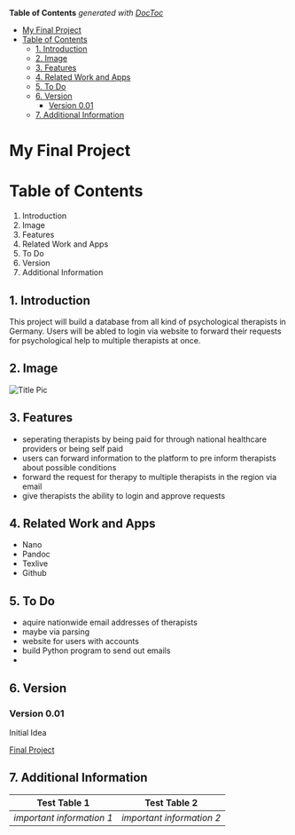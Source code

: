 <!-- START doctoc generated TOC please keep comment here to allow auto update -->
<!-- DON'T EDIT THIS SECTION, INSTEAD RE-RUN doctoc TO UPDATE -->
**Table of Contents**  *generated with [DocToc](https://github.com/thlorenz/doctoc)*

- [My Final Project](#my-final-project)
- [Table of Contents](#table-of-contents)
  - [1. Introduction](#1-introduction)
  - [2. Image](#2-image)
  - [3. Features](#3-features)
  - [4. Related Work and Apps](#4-related-work-and-apps)
  - [5. To Do](#5-to-do)
  - [6. Version](#6-version)
    - [Version 0.01](#version-001)
  - [7. Additional Information](#7-additional-information)

<!-- END doctoc generated TOC please keep comment here to allow auto update -->

# My Final Project

# Table of Contents

1. Introduction
2. Image
3. Features
4. Related Work and Apps
5. To Do
6. Version
7. Additional Information

## 1. Introduction

This project will build a database from all kind of psychological therapists
in Germany. Users will be abled to login via website to forward their
requests for psychological help to multiple therapists at once.

## 2. Image

![Title Pic](/home/user/Projects/Final_Project/Assets/asset1.jpeg)

## 3. Features

* seperating therapists by being paid for through national healthcare 
providers or being self paid
* users can forward information to the platform to pre inform therapists
about possible conditions
* forward the request for therapy to multiple therapists in the region via
email 
* give therapists the ability to login and approve requests

## 4. Related Work and Apps

* Nano
* Pandoc
* Texlive
* Github

## 5. To Do

* aquire nationwide email addresses of therapists
* maybe via parsing
* website for users with accounts
* build Python program to send out emails
* 

## 6. Version

### Version 0.01

Initial Idea

[Final Project](https://github.com/onTheRise-kt/DCI_Python_Course.git)

## 7. Additional Information

**Test Table 1** | **Test Table 2**
--------------------------|--------------------------
_important information 1_ | _important information 2_
